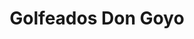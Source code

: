 ---
title: "Golfeados Don Goyo"
url: /caracas/golfeados-don-goyo-avenida-la-estancia/
shop: Konditorei
---